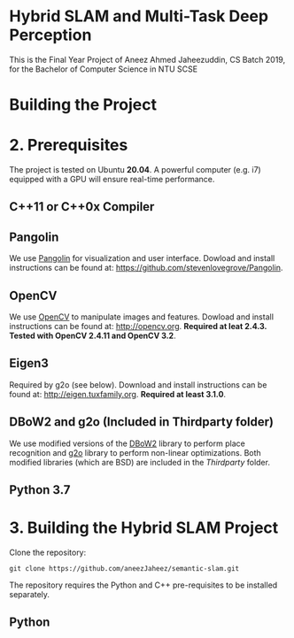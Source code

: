 # Hybrid SLAM and Multi-Task Deep Perception
This is the Final Year Project of Aneez Ahmed Jaheezuddin, CS Batch 2019, for the Bachelor of Computer Science in NTU SCSE

# Building the Project

# 2. Prerequisites
The project is tested on Ubuntu **20.04**. A powerful computer (e.g. i7) equipped with a GPU will ensure real-time performance.

## C++11 or C++0x Compiler

## Pangolin
We use [Pangolin](https://github.com/stevenlovegrove/Pangolin) for visualization and user interface. Dowload and install instructions can be found at: https://github.com/stevenlovegrove/Pangolin.

## OpenCV
We use [OpenCV](http://opencv.org) to manipulate images and features. Dowload and install instructions can be found at: http://opencv.org. **Required at leat 2.4.3. Tested with OpenCV 2.4.11 and OpenCV 3.2**.

## Eigen3
Required by g2o (see below). Download and install instructions can be found at: http://eigen.tuxfamily.org. **Required at least 3.1.0**.

## DBoW2 and g2o (Included in Thirdparty folder)
We use modified versions of the [DBoW2](https://github.com/dorian3d/DBoW2) library to perform place recognition and [g2o](https://github.com/RainerKuemmerle/g2o) library to perform non-linear optimizations. Both modified libraries (which are BSD) are included in the *Thirdparty* folder.

## Python 3.7

# 3. Building the Hybrid SLAM Project

Clone the repository:
```
git clone https://github.com/aneezJaheez/semantic-slam.git
```

The repository requires the Python and C++ pre-requisites to be installed separately. 

## Python 

